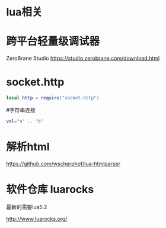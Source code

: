 # lua相关

# 跨平台轻量级调试器 

ZeroBrane Studio
https://studio.zerobrane.com/download.html

# socket.http

```lua
local http = require("socket.http")
```

#字符串连接
```lua
val="a" .. "b"
```

# 解析html

https://github.com/wscherphof/lua-htmlparser

# 软件仓库 luarocks

最新的需要lua5.2

http://www.luarocks.org/